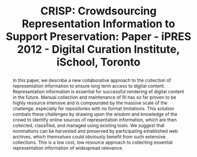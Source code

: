 ---
abstract: 'In this paper, we describe a new collaborative approach to the

  collection of representation information to ensure long term access to digital content.
  Representation information is essential for successful rendering of digital content
  in the future. Manual

  collection and maintenance of RI has so far proven to be highly resource intensive
  and is compounded by the massive scale of the challenge, especially for repositories
  with no format limitations.

  This solution combats these challenges by drawing upon the wisdom and knowledge
  of the crowd to identify online sources of representation information, which are
  then collected, classified, and managed using existing tools. We suggest that nominations
  can be harvested and preserved by participating established web archives, which
  themselves could obviously benefit from such extensive collections. This is a low
  cost, low resource approach to collecting essential representation information of
  widespread relevance.'
creators:
- Jackson, Andrew N.
- Pennock, Maureen
- Wheatley, Paul
date: null
document_url: https://services.phaidra.univie.ac.at/api/object/o:293676/download
grand_parent: iPRES
institutions: []
keywords:
- ischool
- toronto
- canada
- representation information
- crowdsourcing
- digital preservation
- web archiving
- community engagement
- social networking
landing_page_url: https://phaidra.univie.ac.at/o:293676
language: eng
layout: publication
license: CC BY-NC-SA 3.0 AT
notes_url: null
parent: iPRES 2012
presentation_url: null
size: 622355
source_name: iPRES
title: 'CRISP: Crowdsourcing Representation Information to Support Preservation: Paper
  - iPRES 2012 - Digital Curation Institute, iSchool, Toronto'
type: paper
year: 2012
---